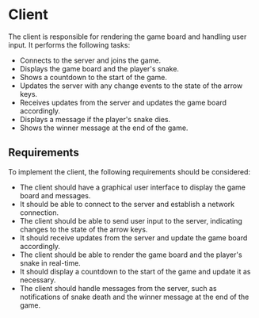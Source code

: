 # Client

The client is responsible for rendering the game board and handling user input. It performs the following tasks:

- Connects to the server and joins the game.
- Displays the game board and the player's snake.
- Shows a countdown to the start of the game.
- Updates the server with any change events to the state of the arrow keys.
- Receives updates from the server and updates the game board accordingly.
- Displays a message if the player's snake dies.
- Shows the winner message at the end of the game.

## Requirements

To implement the client, the following requirements should be considered:

- The client should have a graphical user interface to display the game board and messages.
- It should be able to connect to the server and establish a network connection.
- The client should be able to send user input to the server, indicating changes to the state of the arrow keys.
- It should receive updates from the server and update the game board accordingly.
- The client should be able to render the game board and the player's snake in real-time.
- It should display a countdown to the start of the game and update it as necessary.
- The client should handle messages from the server, such as notifications of snake death and the winner message at the end of the game.